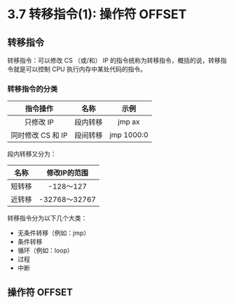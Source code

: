 # 3.7 转移指令(1): 操作符 OFFSET

## 转移指令

转移指令：可以修改 CS （或/和） IP 的指令统称为转移指令，概括的说，转移指令就是可以控制 CPU 执行内存中某处代码的指令。

### 转移指令的分类

| 指令操作 | 名称 | 示例 |
|:-------:|:-----:|:-----:|
| 只修改 IP | 段内转移 | jmp ax |
| 同时修改 CS 和 IP | 段间转移 | jmp 1000:0 |

段内转移又分为：

|名称|修改IP的范围|
|:----:|:-----:|
| 短转移 | -128～127 |
| 近转移 | -32768～32767 |

转移指令分为以下几个大类：

 - 无条件转移（例如：jmp）
 - 条件转移
 - 循环（例如：loop）
 - 过程
 - 中断
 
## 操作符 OFFSET
